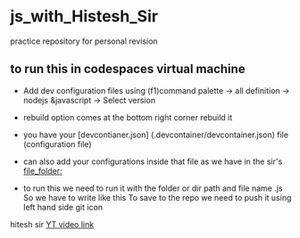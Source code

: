 # js_with_Histesh_Sir
practice repository for personal revision

## to run this in codespaces virtual machine

- Add dev configuration files using (f1)command palette  -> all definition -> nodejs &javascript -> Select version

- rebuild option comes at the bottom right corner rebuild it 

- you have your [devcontianer.json] (.devcontainer/devcontainer.json) file (configuration file) 

 - can also add your configurations inside that file as we have in the sir's [file_folder:](https://github.com/hiteshchoudhary/js-hindi-youtube/blob/main/.devcontainer/devcontainer.json)

- to run this we need to run it with the folder or dir path and file name .js So we have to write like this To save to the repo we need to push it using left hand side git icon

hitesh sir [YT video link](https://youtu.be/-GoKoR6aLcY?si=oEXc7QJISVcYFZJm)